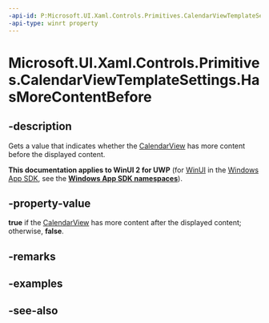 ```yaml
---
-api-id: P:Microsoft.UI.Xaml.Controls.Primitives.CalendarViewTemplateSettings.HasMoreContentBefore
-api-type: winrt property
---
```


<!-- Property syntax
public bool HasMoreContentBefore { get; }
-->

# Microsoft.UI.Xaml.Controls.Primitives.CalendarViewTemplateSettings.HasMoreContentBefore

## -description
Gets a value that indicates whether the [CalendarView](../microsoft.ui.xaml.controls/calendarview.md) has more content before the displayed content.

**This documentation applies to WinUI 2 for UWP** (for [WinUI](/windows/apps/winui/winui3/) in the [Windows App SDK](/windows/apps/windows-app-sdk/), see the **[Windows App SDK namespaces](/windows/windows-app-sdk/api/winrt/)**).

## -property-value
**true** if the [CalendarView](../microsoft.ui.xaml.controls/calendarview.md) has more content after the displayed content; otherwise, **false**.

## -remarks

## -examples

## -see-also
